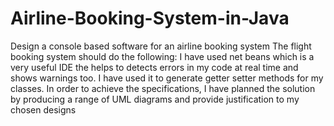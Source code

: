 # Airline-Booking-System-in-Java
Design a console based software for an airline booking system  The flight booking system should do the following:  I have used net beans which is a very useful IDE the helps to detects errors in my code at real time and shows warnings too. I have used it to generate getter setter methods for my classes. In order to achieve the specifications, I have planned the solution by producing a range of UML diagrams and provide justification to my chosen designs
